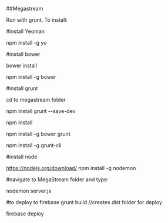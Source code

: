 ##Megastream

Run with grunt. To install: 

#install Yeoman

npm install -g yo

#install bower

bower install

npm install -g bower

#install grunt

cd to megastream folder

npm install grunt --save-dev

npm install

npm install -g bower grunt

npm install -g grunt-cli

#install node

https://nodejs.org/download/
npm install -g nodemon

#navigate to MegaStream folder and type:

nodemon server.js

#to deploy to firebase
grunt build              //creates dist folder for deploy

firebase deploy
